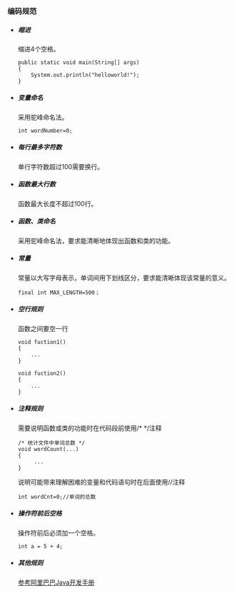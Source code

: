 ### 编码规范
* ##### 缩进
    缩进4个空格。
    ```
    public static void main(String[] args)
    {
        System.out.println("helloworld!");
    }
    ```
    
* ##### 变量命名
    采用驼峰命名法。
    ```
    int wordNumber=0;
    ```

* ##### 每行最多字符数
    单行字符数超过100需要换行。

* ##### 函数最大行数
   函数最大长度不超过100行。

* ##### 函数、类命名
    采用驼峰命名法，要求能清晰地体现出函数和类的功能。

* ##### 常量
    常量以大写字母表示，单词间用下划线区分，要求能清晰体现该常量的意义。
    ```
    final int MAX_LENGTH=500；
    ```

* ##### 空行规则
    函数之间要空一行
    ```
    void fuction1()
    {
        ...
    }

    void fuction2()
    {
        ...
    }
    ```

* ##### 注释规则
    需要说明函数或类的功能时在代码段前使用/* */注释
    ```
    /* 统计文件中单词总数 */
    void wordCount(...)
    {
         ...
    }
    ```
    说明可能带来理解困难的变量和代码语句时在后面使用//注释
    ```
    int wordCnt=0;//单词的总数
    ```

* ##### 操作符前后空格
    操作符前后必须加一个空格。
    ```
    int a = 5 + 4;
    ```

* ##### 其他规则
    [参考阿里巴巴Java开发手册](https://github.com/chjw8016/alibaba-java-style-guide)